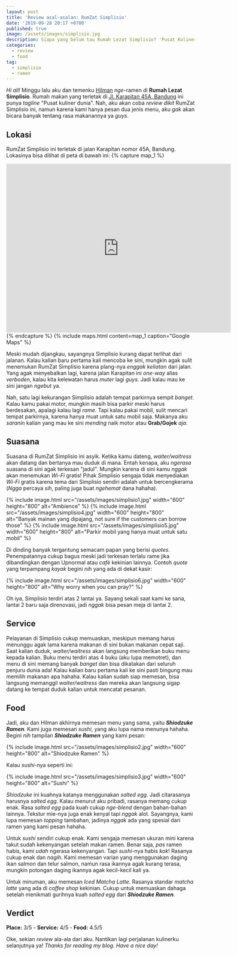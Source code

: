 ```yaml
---
layout: post
title: 'Review asal-asalan: RumZat Simplisio'
date: '2019-09-28 20:17 +0700'
published: true
image: /assets/images/simplisio.jpg
description: Siapa yang belum tau Rumah Lezat Simplisio? 'Pusat Kuliner Dunia' yang terletak di Bandung ini menarik untuk dikunjungi loh! Check my review.
categories:
  - review
  - food
tag:
  - simplisio
  - ramen
---
```

_Hi all!_ Minggu lalu aku dan temenku [Hilman](https://twitter.com/adiW_hilman) _nge_-ramen di **Rumah Lezat Simplisio**. Rumah makan yang terletak di [Jl. Karapitan 45A, Bandung](https://goo.gl/maps/e86oV9muoDnNU8ScA) ini punya _tagline_ "Pusat kuliner dunia". Nah, aku akan coba _review dikit_ RumZat Simplisio ini, namun karena kami hanya pesan dua jenis menu, aku _gak_ akan bicara banyak tentang rasa makanannya ya _guys_.

## Lokasi

RumZat Simplisio ini terletak di jalan Karapitan nomor 45A, Bandung. Lokasinya bisa dilihat di peta di bawah ini:
{% capture map_1 %}
<iframe src="https://www.google.com/maps/embed?pb=!1m18!1m12!1m3!1d3960.701735658459!2d107.61506721538433!3d-6.926211569720651!2m3!1f0!2f0!3f0!3m2!1i1024!2i768!4f13.1!3m3!1m2!1s0x2e68e62a4719e4a1%3A0xd475d26f7e9e047e!2sRumah%20Lezat%20Simplisio!5e0!3m2!1sen!2sid!4v1644343998841!5m2!1sen!2sid" width="600" height="450" style="border:0;" allowfullscreen="" loading="lazy"></iframe>
{% endcapture %}
{% include maps.html content=map_1 caption="Google Maps" %}

Meski mudah dijangkau, sayangnya Simplisio kurang dapat terlihat dari jalanan. Kalau kalian baru pertama kali mencoba ke sini, mungkin agak sulit menemukan RumZat Simplisio karena plang-nya _enggak keliatan_ dari jalan. Yang agak menyebalkan lagi, karena jalan Karapitan ini _one-way_ alias _verboden_, kalau kita kelewatan harus _muter_ lagi _guys_. Jadi kalau mau ke sini jangan _ngebut_ ya.

Nah, satu lagi kekurangan Simplisio adalah tempat parkirnya sempit _banget_. Kalau kamu pakai motor, mungkin masih bisa parkir meski harus berdesakan, apalagi kalau lagi _rame_. Tapi kalau pakai mobil, sulit mencari tempat parkirnya, karena hanya muat untuk satu mobil saja. Makanya aku _saranin_ kalian yang mau ke sini _mending_ naik motor atau **Grab/Gojek** _aja_.

## Suasana

Suasana di RumZat Simplisio ini asyik. Ketika kamu dateng, _waiter/waitress_ akan datang dan bertanya mau duduk di mana. Entah kenapa, aku _ngerasa_ suasana di sini agak terkesan "jadul". Mungkin karena di sini kamu _nggak_ akan menemukan _Wi-Fi_ gratis! Pihak Simplisio sengaja tidak menyediakan _Wi-Fi_ gratis karena tema dari Simplisio sendiri adalah untuk bercengkerama (_Ngga_ percaya _sih_, paling juga buat _ngehemat_ dana hahaha).

{% include image.html src="/assets/images/simplisio1.jpg" width="600" height="800" alt="Ambience" %}
{% include image.html src="/assets/images/simplisio4.jpg" width="600" height="800" alt="Banyak mainan yang dipajang, not sure if the customers can borrow those" %}
{% include image.html src="/assets/images/simplisio5.jpg" width="600" height="800" alt="Parkir mobil yang hanya muat untuk satu mobil" %}

Di dinding banyak tergantung semacam papan yang berisi _quotes_. Penempatannya cukup bagus meski jadi terkesan terlalu rame jika dibandingkan dengan Upnormal atau _cafè_ kekinian lainnya. Contoh _quote_ yang terpampang _kayak_ begini _nih_ yang ada di dekat kasir:

{% include image.html src="/assets/images/simplisio6.jpg" width="600" height="800" alt="Why worry when you can pray?" %}

Oh iya, Simplisio terdiri atas 2 lantai ya. Sayang sekali saat kami ke sana, lantai 2 baru saja direnovasi, jadi _nggak_ bisa pesan meja di lantai 2.

## Service

Pelayanan di Simplisio cukup memuaskan, meskipun memang harus menunggu agak lama karena makanan di sini bukan makanan cepat saji. Saat kalian duduk, _waiter/waitress_ akan langsung memberikan buku menu kepada kalian. Buku menu terdiri atas 4 buku (aku lupa memotret), dan menu di sini memang banyak _banget_ dan bisa dikatakan dari seluruh penjuru dunia ada! Kalau kalian baru pertama kali ke sini pasti bingung mau memilih makanan apa hahaha. Kalau kalian sudah siap memesan, bisa langsung memanggil _waiter/waitress_ dan mereka akan langsung sigap datang ke tempat duduk kalian untuk mencatat pesanan.

## Food

Jadi, aku dan Hilman akhirnya memesan menu yang sama, yaitu ***Shiodzuke Ramen***. Kami juga memesan _sushi_, yang aku lupa nama menunya hahaha. Begini _nih_ tampilan ***Shiodzuke Ramen*** yang kami pesan:

{% include image.html src="/assets/images/simplisio2.jpg" width="600" height="800" alt="Shiodzuke Ramen" %}

Kalau _sushi_-nya seperti ini:

{% include image.html src="/assets/images/simplisio3.jpg" width="600" height="800" alt="Sushi" %}

_Shiodzuke_ ini kuahnya katanya menggunakan _salted egg_. Jadi citarasanya harusnya _salted egg_. Kalau menurut aku pribadi, rasanya memang cukup enak. Rasa _salted egg_ pada kuah cukup _nge-blend_ dengan bahan-bahan lainnya. Tekstur mie-nya juga enak kenyal tapi _nggak_ alot. Sayangnya, kami lupa memesan _topping_ tambahan, jadinya _nggak_ ada yang spesial dari ramen yang kami pesan hahaha.

Untuk _sushi_ sendiri cukup enak. Kami sengaja memesan ukuran mini karena takut sudah kekenyangan setelah makan ramen. Benar saja, _pas_ ramen habis, kami _udah_ ngerasa kekenyangan. Tapi _sushi_-nya habis _kok_! Rasanya cukup enak dan _nagih_. Kami memesan varian yang menggunakan daging ikan salmon dan telur salmon, namun rasa ikannya agak kurang terasa, mungkin potongan daging ikannya agak kecil-kecil kali ya.

Untuk minuman, aku memesan _Iced Matcha Latte_. Rasanya standar _matcha latte_ yang ada di _coffee shop_ kekinian. Cukup untuk memuaskan dahaga setelah menikmati gurihnya kuah _salted egg_ dari ***Shiodzuke Ramen***.

## Verdict

**Place:** 3/5 -
**Service:** 4/5 -
**Food:** 4.5/5

Oke, sekian _review_ ala-ala dari aku. Nantikan lagi perjalanan kulinerku selanjutnya ya! _Thanks for reading my blog. Have a nice day!_
